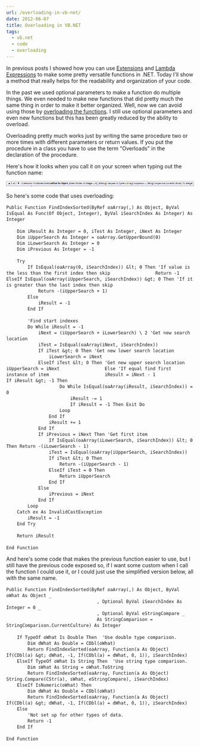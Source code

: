 ```yaml
---
url: /overloading-in-vb-net/
date: 2012-06-07
title: Overloading in VB.NET
tags:
  - vb.net
  - code
  - overloading
---
```


In previous posts I showed how you can use <a href="http://www.spreadsheetbudget.com/2012/04/05/extensions-in-vb-net/">Extensions</a> and <a href="http://www.spreadsheetbudget.com/2012/04/14/lambda-expressions-an-introduction/">Lambda Expressions</a> to make some pretty versatile functions in .NET. Today I'll show a method that really helps for the readability and organization of your code.

In the past we used optional parameters to make a function do multiple things. We even needed to make new functions that did pretty much the same thing in order to make it better organized. Well, now we can avoid using those by <a href="http://msdn.microsoft.com/en-us/library/ms973896.aspx">overloading the functions</a>. I still use optional parameters and even new functions but this has been greatly reduced by the ability to overload.

Overloading pretty much works just by writing the same procedure two or more times with different parameters or return values. If you put the procedure in a class you have to use the term "Overloads" in the declaration of the procedure.

Here's how it looks when you call it on your screen when typing out the function name:

![Overloading](/images/Overload.png)

So here's some code that uses overloading:
``` vbscript
Public Function FindIndexSorted(ByRef oaArray(,) As Object, ByVal IsEqual As Func(Of Object, Integer), ByVal iSearchIndex As Integer) As Integer

    Dim iResult As Integer = 0, iTest As Integer, iNext As Integer
    Dim iUpperSearch As Integer = oaArray.GetUpperBound(0)
    Dim iLowerSearch As Integer = 0
    Dim iPrevious As Integer = -1

    Try
        If IsEqual(oaArray(0, iSearchIndex)) &lt; 0 Then 'If value is the less than the first index then skip                 Return -1             ElseIf IsEqual(oaArray(iUpperSearch, iSearchIndex)) &gt; 0 Then 'If it is greater than the last index then skip
            Return -(iUpperSearch + 1)
        Else
            iResult = -1
        End If

        'Find start indexes
        Do While iResult = -1
            iNext = (iUpperSearch + iLowerSearch) \ 2 'Get new search location
            iTest = IsEqual(oaArray(iNext, iSearchIndex))
            If iTest &gt; 0 Then 'Get new lower search location
                iLowerSearch = iNext
            ElseIf iTest &lt; 0 Then 'Get new upper search location                     iUpperSearch = iNext                 Else 'If equal find first instance of item                     iResult = iNext - 1                     If iResult &gt; -1 Then
                    Do While IsEqual(oaArray(iResult, iSearchIndex)) = 0
                        iResult -= 1
                        If iResult = -1 Then Exit Do
                    Loop
                End If
                iResult += 1
            End If
            If iPrevious = iNext Then 'Get first item
                If IsEqual(oaArray(iLowerSearch, iSearchIndex)) &lt; 0 Then Return -(iLowerSearch - 1)
                iTest = IsEqual(oaArray(iUpperSearch, iSearchIndex))
                If iTest &lt; 0 Then
                    Return -(iUpperSearch - 1)
                ElseIf iTest = 0 Then
                    Return iUpperSearch
                End If
            Else
                iPrevious = iNext
            End If
        Loop
    Catch ex As InvalidCastException
        iResult = -1
    End Try

    Return iResult

End Function
```

And here's some code that makes the previous function easier to use, but I still have the previous code exposed so, if I want some custom when I call the function I could use it, or I could just use the simplified version below, all with the same name.

``` vbscript
Public Function FindIndexSorted(ByRef oaArray(,) As Object, ByVal oWhat As Object _
                                  , Optional ByVal iSearchIndex As Integer = 0 _
                                  , Optional ByVal eStringCompare _
                                  As StringComparison = StringComparison.CurrentCulture) As Integer

    If TypeOf oWhat Is Double Then  'Use double type comparison.
        Dim dWhat As Double = CDbl(oWhat)
        Return FindIndexSorted(oaArray, Function(a As Object) If(CDbl(a) &gt; dWhat, -1, If(CDbl(a) = dWhat, 0, 1)), iSearchIndex)
    ElseIf TypeOf oWhat Is String Then  'Use string type comparison.
        Dim sWhat As String = oWhat.ToString
        Return FindIndexSorted(oaArray, Function(a As Object) String.Compare(CStr(a), sWhat, eStringCompare), iSearchIndex)
    ElseIf IsNumeric(oWhat) Then
        Dim dWhat As Double = CDbl(oWhat)
        Return FindIndexSorted(oaArray, Function(a As Object) If(CDbl(a) &gt; dWhat, -1, If(CDbl(a) = dWhat, 0, 1)), iSearchIndex)
    Else
        'Not set up for other types of data.
        Return -1
    End If

End Function
```
